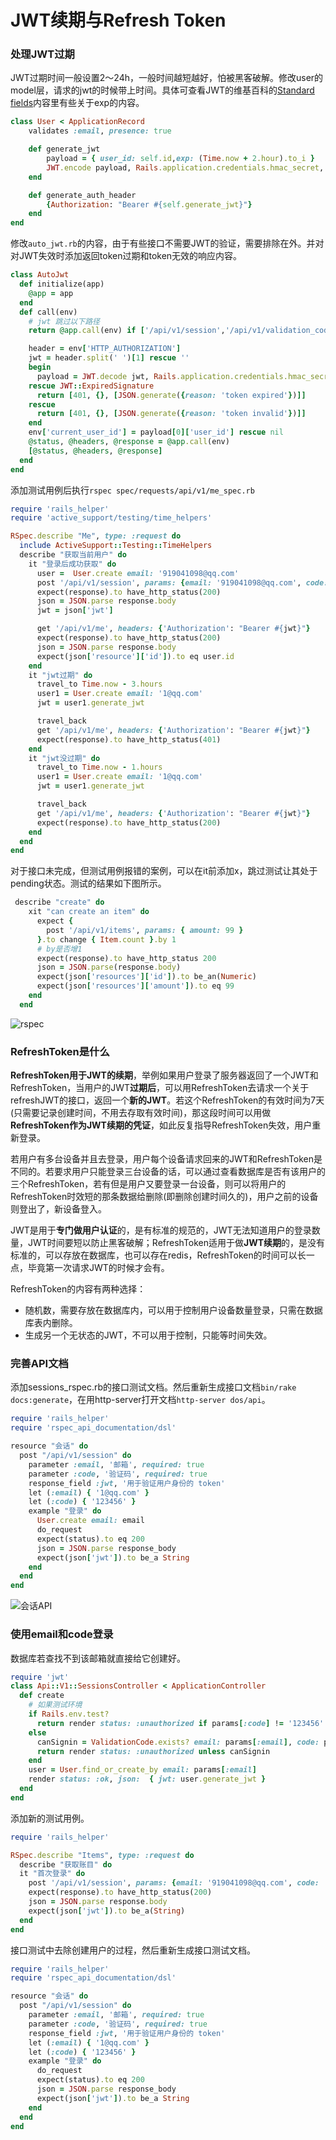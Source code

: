 # JWT续期与Refresh Token

### 处理JWT过期
JWT过期时间一般设置2～24h，一般时间越短越好，怕被黑客破解。修改user的model层，请求的jwt的时候带上时间。具体可查看JWT的维基百科的[Standard fields](https://en.wikipedia.org/wiki/JSON_Web_Token)内容里有些关于exp的内容。

```ruby
class User < ApplicationRecord
    validates :email, presence: true

    def generate_jwt
        payload = { user_id: self.id,exp: (Time.now + 2.hour).to_i }
        JWT.encode payload, Rails.application.credentials.hmac_secret, 'HS256'
    end

    def generate_auth_header
        {Authorization: "Bearer #{self.generate_jwt}"}
    end
end
```

修改`auto_jwt.rb`的内容，由于有些接口不需要JWT的验证，需要排除在外。并对对JWT失效时添加返回token过期和token无效的响应内容。

```ruby
class AutoJwt
  def initialize(app)
    @app = app
  end
  def call(env)
    # jwt 跳过以下路径
    return @app.call(env) if ['/api/v1/session','/api/v1/validation_codes'].include? env['PATH_INFO']

    header = env['HTTP_AUTHORIZATION']
    jwt = header.split(' ')[1] rescue ''
    begin
      payload = JWT.decode jwt, Rails.application.credentials.hmac_secret, true, { algorithm: 'HS256' } 
    rescue JWT::ExpiredSignature
      return [401, {}, [JSON.generate({reason: 'token expired'})]]
    rescue
      return [401, {}, [JSON.generate({reason: 'token invalid'})]]
    end
    env['current_user_id'] = payload[0]['user_id'] rescue nil
    @status, @headers, @response = @app.call(env)
    [@status, @headers, @response]
  end
end
```

添加测试用例后执行`rspec spec/requests/api/v1/me_spec.rb`

```ruby
require 'rails_helper'
require 'active_support/testing/time_helpers'

RSpec.describe "Me", type: :request do
  include ActiveSupport::Testing::TimeHelpers
  describe "获取当前用户" do
    it "登录后成功获取" do
      user =  User.create email: '919041098@qq.com'
      post '/api/v1/session', params: {email: '919041098@qq.com', code: '123456'}
      expect(response).to have_http_status(200)
      json = JSON.parse response.body
      jwt = json['jwt']

      get '/api/v1/me', headers: {'Authorization': "Bearer #{jwt}"}
      expect(response).to have_http_status(200)
      json = JSON.parse response.body
      expect(json['resource']['id']).to eq user.id
    end
    it "jwt过期" do
      travel_to Time.now - 3.hours
      user1 = User.create email: '1@qq.com'
      jwt = user1.generate_jwt

      travel_back
      get '/api/v1/me', headers: {'Authorization': "Bearer #{jwt}"}
      expect(response).to have_http_status(401)
    end
    it "jwt没过期" do
      travel_to Time.now - 1.hours
      user1 = User.create email: '1@qq.com'
      jwt = user1.generate_jwt

      travel_back
      get '/api/v1/me', headers: {'Authorization': "Bearer #{jwt}"}
      expect(response).to have_http_status(200)
    end
  end
end
```

对于接口未完成，但测试用例报错的案例，可以在it前添加x，跳过测试让其处于pending状态。测试的结果如下图所示。

```ruby
 describe "create" do
    xit "can create an item" do
      expect {
        post '/api/v1/items', params: { amount: 99 }
      }.to change { Item.count }.by 1
      # by是否增1
      expect(response).to have_http_status 200
      json = JSON.parse(response.body)
      expect(json['resources']['id']).to be_an(Numeric)
      expect(json['resources']['amount']).to eq 99
    end
  end
```
![rspec](attachments/rspec.png)

### RefreshToken是什么
**RefreshToken用于JWT的续期**，举例如果用户登录了服务器返回了一个JWT和RefreshToken，当用户的JWT**过期后**，可以用RefreshToken去请求一个关于refreshJWT的接口，返回一个**新的JWT**。若这个RefreshToken的有效时间为7天(只需要记录创建时间，不用去存取有效时间)，那这段时间可以用做**RefreshToken作为JWT续期的凭证**，如此反复指导RefreshToken失效，用户重新登录。

若用户有多台设备并且去登录，用户每个设备请求回来的JWT和RefreshToken是不同的。若要求用户只能登录三台设备的话，可以通过查看数据库是否有该用户的三个RefreshToken，若有但是用户又要登录一台设备，则可以将用户的RefreshToken时效短的那条数据给删除(即删除创建时间久的)，用户之前的设备则登出了，新设备登入。

JWT是用于**专门做用户认证**的，是有标准的规范的，JWT无法知道用户的登录数量，JWT时间要短以防止黑客破解；RefreshToken适用于做**JWT续期**的，是没有标准的，可以存放在数据库，也可以存在redis，RefreshToken的时间可以长一点，毕竟第一次请求JWT的时候才会有。

RefreshToken的内容有两种选择：

+ 随机数，需要存放在数据库内，可以用于控制用户设备数量登录，只需在数据库表内删除。
+ 生成另一个无状态的JWT，不可以用于控制，只能等时间失效。

### 完善API文档
添加sessions_rspec.rb的接口测试文档。然后重新生成接口文档`bin/rake docs:generate`，在用http-server打开文档`http-server dos/api`。

```ruby
require 'rails_helper'
require 'rspec_api_documentation/dsl'

resource "会话" do
  post "/api/v1/session" do
    parameter :email, '邮箱', required: true
    parameter :code, '验证码', required: true
    response_field :jwt, '用于验证用户身份的 token'
    let (:email) { '1@qq.com' }
    let (:code) { '123456' }
    example "登录" do
      User.create email: email
      do_request
      expect(status).to eq 200
      json = JSON.parse response_body
      expect(json['jwt']).to be_a String
    end
  end
end
```

![会话API](attachments/会话API.png)

### 使用email和code登录
数据库若查找不到该邮箱就直接给它创建好。

```ruby
require 'jwt'
class Api::V1::SessionsController < ApplicationController
  def create
    # 如果测试环境
    if Rails.env.test?
      return render status: :unauthorized if params[:code] != '123456'
    else 
      canSignin = ValidationCode.exists? email: params[:email], code: params[:code], used_at: nil
      return render status: :unauthorized unless canSignin
    end
    user = User.find_or_create_by email: params[:email]
    render status: :ok, json:  { jwt: user.generate_jwt }
  end
end
```

添加新的测试用例。

```ruby
require 'rails_helper'

RSpec.describe "Items", type: :request do
  describe "获取账目" do
  it "首次登录" do 
    post '/api/v1/session', params: {email: '919041098@qq.com', code: '123456'}
    expect(response).to have_http_status(200)
    json = JSON.parse response.body
    expect(json['jwt']).to be_a(String)
  end
end
```

接口测试中去除创建用户的过程，然后重新生成接口测试文档。

```ruby
require 'rails_helper'
require 'rspec_api_documentation/dsl'

resource "会话" do
  post "/api/v1/session" do
    parameter :email, '邮箱', required: true
    parameter :code, '验证码', required: true
    response_field :jwt, '用于验证用户身份的 token'
    let (:email) { '1@qq.com' }
    let (:code) { '123456' }
    example "登录" do
      do_request
      expect(status).to eq 200
      json = JSON.parse response_body
      expect(json['jwt']).to be_a String
    end
  end
end
```

